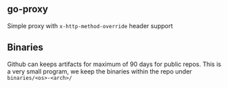 ## go-proxy
Simple proxy with `x-http-method-override` header support

## Binaries
Github can keeps artifacts for maximum of 90 days for public repos. This is a very small program, we keep the binaries within the repo under `binaries/<os>-<arch>/`
